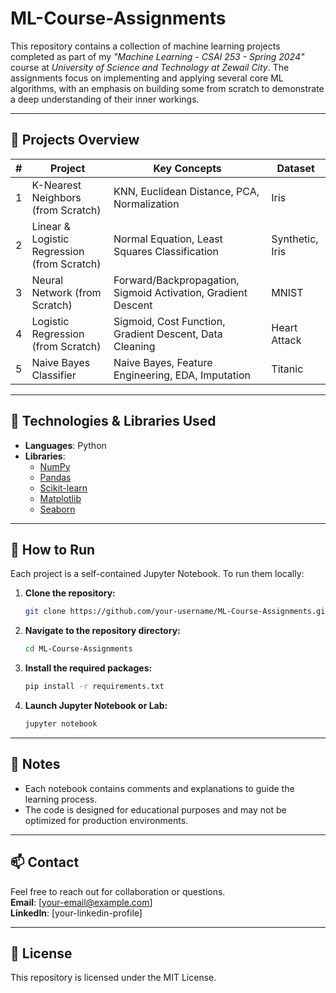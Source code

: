 # ML-Course-Assignments

This repository contains a collection of machine learning projects completed as part of my _"Machine Learning - CSAI 253 - Spring 2024"_ course at _University of Science and Technology at Zewail City_. The assignments focus on implementing and applying several core ML algorithms, with an emphasis on building some from scratch to demonstrate a deep understanding of their inner workings.

---

## 📁 Projects Overview

| # | Project                             | Key Concepts                                                           | Dataset         |
|---|-------------------------------------|------------------------------------------------------------------------|-----------------|
| 1 | K-Nearest Neighbors (from Scratch)  | KNN, Euclidean Distance, PCA, Normalization                            | Iris            |
| 2 | Linear & Logistic Regression (from Scratch) | Normal Equation, Least Squares Classification                   | Synthetic, Iris  |
| 3 | Neural Network (from Scratch)       | Forward/Backpropagation, Sigmoid Activation, Gradient Descent         | MNIST           |
| 4 | Logistic Regression (from Scratch)  | Sigmoid, Cost Function, Gradient Descent, Data Cleaning               | Heart Attack    |
| 5 | Naive Bayes Classifier              | Naive Bayes, Feature Engineering, EDA, Imputation                      | Titanic         |

---

## 🧰 Technologies & Libraries Used

- **Languages**: Python  
- **Libraries**:  
  - [NumPy](https://numpy.org/)  
  - [Pandas](https://pandas.pydata.org/)  
  - [Scikit-learn](https://scikit-learn.org/)  
  - [Matplotlib](https://matplotlib.org/)  
  - [Seaborn](https://seaborn.pydata.org/)

---

## 🚀 How to Run

Each project is a self-contained Jupyter Notebook. To run them locally:

1. **Clone the repository:**

    ```bash
    git clone https://github.com/your-username/ML-Course-Assignments.git
    ```

2. **Navigate to the repository directory:**

    ```bash
    cd ML-Course-Assignments
    ```

3. **Install the required packages:**

    ```bash
    pip install -r requirements.txt
    ```

4. **Launch Jupyter Notebook or Lab:**

    ```bash
    jupyter notebook
    ```

---

## 📌 Notes

- Each notebook contains comments and explanations to guide the learning process.
- The code is designed for educational purposes and may not be optimized for production environments.

---

## 📫 Contact

Feel free to reach out for collaboration or questions.  
**Email**: [your-email@example.com]  
**LinkedIn**: [your-linkedin-profile]

---

## 📄 License

This repository is licensed under the MIT License.
